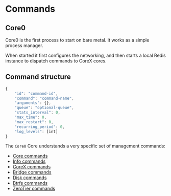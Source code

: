# Commands

## Core0

Core0 is the first process to start on bare metal. It works as a simple process manager.

When started it first configures the networking, and then starts a local Redis instance to dispatch commands to CoreX cores.

## Command structure

```javascript
{
	"id": "command-id",
	"command": "command-name",
	"arguments": {},
	"queue": "optional-queue",
	"stats_interval": 0,
	"max_time": 0,
	"max_restart": 0,
	"recurring_period": 0,
	"log_levels": [int]
}
```

The `Core0` Core understands a very specific set of management commands:


- [Core commands](core.md)
- [Info commands](info.md)
- [CoreX commands](corex.md)
- [Bridge commands](bridge.md)
- [Disk commands](disk.md)
- [Btrfs commands](btrfs.md)
- [ZeroTier commands](zerotier.md)
